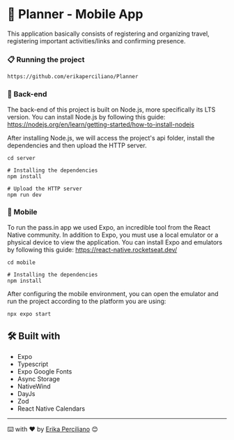 # 📱 Planner - Mobile App

This application basically consists of registering and organizing travel, registering important activities/links and confirming presence.

### 📋 Running the project

```
https://github.com/erikaperciliano/Planner
```
### 🔧 Back-end
The back-end of this project is built on Node.js, more specifically its LTS version.
You can install Node.js by following this guide: https://nodejs.org/en/learn/getting-started/how-to-install-nodejs

After installing Node.js, we will access the project's api folder, install the dependencies and then upload the HTTP server.
```
cd server

# Installing the dependencies
npm install

# Upload the HTTP server
npm run dev
```
### 📱 Mobile

To run the pass.in app we used Expo, an incredible tool from the React Native community. In addition to Expo, you must use a local emulator or a physical device to view the application.
You can install Expo and emulators by following this guide: https://react-native.rocketseat.dev/
```
cd mobile

# Installing the dependencies
npm install
```
After configuring the mobile environment, you can open the emulator and run the project according to the platform you are using:
```
npx expo start
```
## 🛠️ Built with
- Expo
- Typescript
- Expo Google Fonts
- Async Storage
- NativeWind
- DayJs
- Zod
- React Native Calendars

---
⌨️ with ❤️ by [Erika Perciliano](https://github.com/erikaperciliano) 😊
